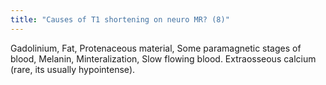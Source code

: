 ```yaml
---
title: "Causes of T1 shortening on neuro MR? (8)"
---
```

Gadolinium, Fat, Protenaceous material, Some paramagnetic stages of blood, Melanin, Minteralization, Slow flowing blood. Extraosseous calcium (rare, its usually hypointense).

